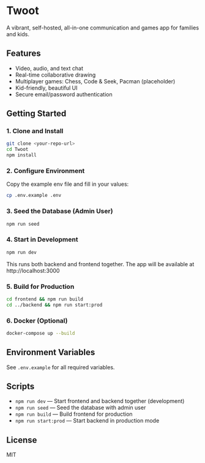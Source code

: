 # Twoot

A vibrant, self-hosted, all-in-one communication and games app for families and kids.

## Features
- Video, audio, and text chat
- Real-time collaborative drawing
- Multiplayer games: Chess, Code & Seek, Pacman (placeholder)
- Kid-friendly, beautiful UI
- Secure email/password authentication

## Getting Started

### 1. Clone and Install
```sh
git clone <your-repo-url>
cd Twoot
npm install
```

### 2. Configure Environment
Copy the example env file and fill in your values:
```sh
cp .env.example .env
```

### 3. Seed the Database (Admin User)
```sh
npm run seed
```

### 4. Start in Development
```sh
npm run dev
```
This runs both backend and frontend together. The app will be available at http://localhost:3000

### 5. Build for Production
```sh
cd frontend && npm run build
cd ../backend && npm run start:prod
```

### 6. Docker (Optional)
```sh
docker-compose up --build
```

## Environment Variables
See `.env.example` for all required variables.

## Scripts
- `npm run dev` — Start frontend and backend together (development)
- `npm run seed` — Seed the database with admin user
- `npm run build` — Build frontend for production
- `npm run start:prod` — Start backend in production mode

## License
MIT 